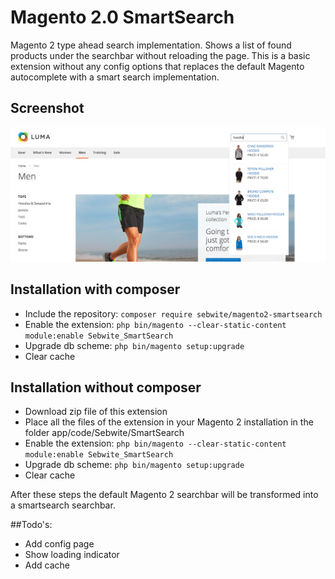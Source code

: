 # Magento 2.0 SmartSearch
Magento 2 type ahead search implementation. Shows a list of found products under the searchbar without reloading the page.
This is a basic extension without any config options that replaces the default Magento autocomplete with a smart search implementation.

## Screenshot
![Alt text](screenshot.png?raw=true "Magento 2 auto fill search extension")

## Installation with composer
* Include the repository: `composer require sebwite/magento2-smartsearch`
* Enable the extension: `php bin/magento --clear-static-content module:enable Sebwite_SmartSearch`
* Upgrade db scheme: `php bin/magento setup:upgrade`
* Clear cache

## Installation without composer
* Download zip file of this extension
* Place all the files of the extension in your Magento 2 installation in the folder app/code/Sebwite/SmartSearch
* Enable the extension: `php bin/magento --clear-static-content module:enable Sebwite_SmartSearch`
* Upgrade db scheme: `php bin/magento setup:upgrade`
* Clear cache

After these steps the default Magento 2 searchbar will be transformed into a smartsearch searchbar.

##Todo's:
* Add config page
* Show loading indicator
* Add cache

